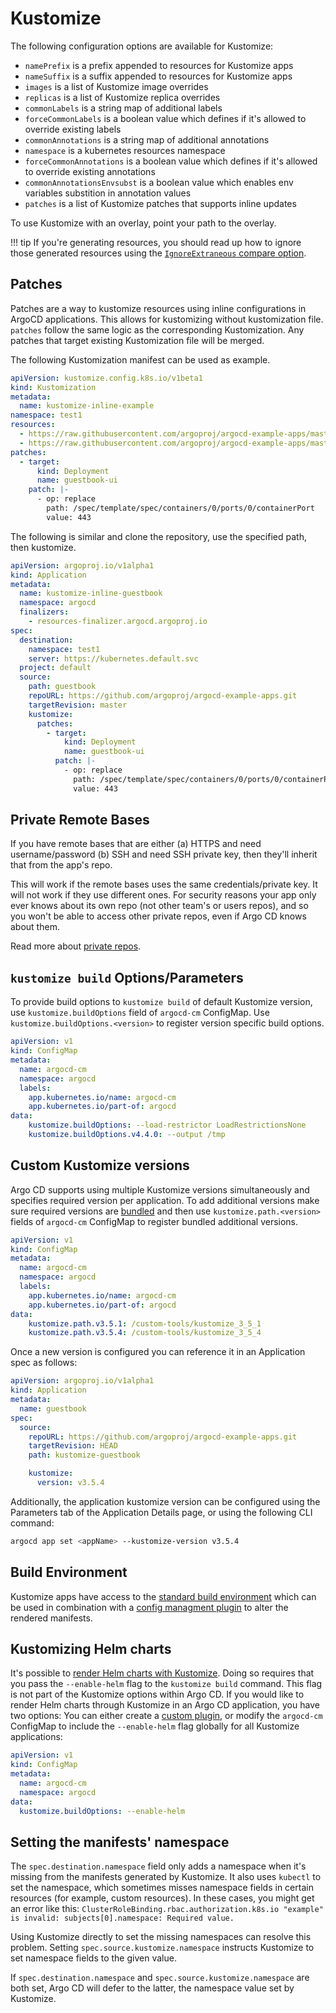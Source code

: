 # Kustomize

The following configuration options are available for Kustomize:

* `namePrefix` is a prefix appended to resources for Kustomize apps
* `nameSuffix` is a suffix appended to resources for Kustomize apps
* `images` is a list of Kustomize image overrides
* `replicas` is a list of Kustomize replica overrides
* `commonLabels` is a string map of additional labels
* `forceCommonLabels` is a boolean value which defines if it's allowed to override existing labels
* `commonAnnotations` is a string map of additional annotations
* `namespace` is a kubernetes resources namespace
* `forceCommonAnnotations` is a boolean value which defines if it's allowed to override existing annotations
* `commonAnnotationsEnvsubst` is a boolean value which enables env variables substition in annotation  values
* `patches` is a list of Kustomize patches that supports inline updates

To use Kustomize with an overlay, point your path to the overlay.

!!! tip
    If you're generating resources, you should read up how to ignore those generated resources using the [`IgnoreExtraneous` compare option](compare-options.md).

## Patches
Patches are a way to kustomize resources using inline configurations in ArgoCD applications.  This allows for kustomizing without  kustomization file.  `patches`  follow the same logic as the corresponding Kustomization.  Any patches that target existing Kustomization file will be merged.

The following Kustomization manifest can be used as example.
```yaml
apiVersion: kustomize.config.k8s.io/v1beta1
kind: Kustomization
metadata:
  name: kustomize-inline-example
namespace: test1
resources:
  - https://raw.githubusercontent.com/argoproj/argocd-example-apps/master/guestbook/guestbook-ui-deployment.yaml
  - https://raw.githubusercontent.com/argoproj/argocd-example-apps/master/guestbook/guestbook-ui-svc.yaml
patches:
  - target:
      kind: Deployment
      name: guestbook-ui
    patch: |-
      - op: replace
        path: /spec/template/spec/containers/0/ports/0/containerPort
        value: 443
```
The following is similar and clone the repository, use the specified path, then kustomize.
```yaml
apiVersion: argoproj.io/v1alpha1
kind: Application
metadata:
  name: kustomize-inline-guestbook
  namespace: argocd
  finalizers:
    - resources-finalizer.argocd.argoproj.io
spec:
  destination:
    namespace: test1
    server: https://kubernetes.default.svc
  project: default
  source:
    path: guestbook
    repoURL: https://github.com/argoproj/argocd-example-apps.git
    targetRevision: master
    kustomize:
      patches:
        - target:
            kind: Deployment
            name: guestbook-ui
          patch: |-
            - op: replace
              path: /spec/template/spec/containers/0/ports/0/containerPort
              value: 443
```

## Private Remote Bases

If you have remote bases that are either (a) HTTPS and need username/password (b) SSH and need SSH private key, then they'll inherit that from the app's repo.

This will work if the remote bases uses the same credentials/private key. It will not work if they use different ones. For security reasons your app only ever knows about its own repo (not other team's or users repos), and so you won't be able to access other private repos, even if Argo CD knows about them.

Read more about [private repos](private-repositories.md).

## `kustomize build` Options/Parameters

To provide build options to `kustomize build` of default Kustomize version, use `kustomize.buildOptions` field of `argocd-cm` ConfigMap. Use `kustomize.buildOptions.<version>` to register version specific build options.

```yaml
apiVersion: v1
kind: ConfigMap
metadata:
  name: argocd-cm
  namespace: argocd
  labels:
    app.kubernetes.io/name: argocd-cm
    app.kubernetes.io/part-of: argocd
data:
    kustomize.buildOptions: --load-restrictor LoadRestrictionsNone
    kustomize.buildOptions.v4.4.0: --output /tmp
```
## Custom Kustomize versions

Argo CD supports using multiple Kustomize versions simultaneously and specifies required version per application.
To add additional versions make sure required versions are [bundled](../operator-manual/custom_tools.md) and then
use `kustomize.path.<version>` fields of `argocd-cm` ConfigMap to register bundled additional versions.

```yaml
apiVersion: v1
kind: ConfigMap
metadata:
  name: argocd-cm
  namespace: argocd
  labels:
    app.kubernetes.io/name: argocd-cm
    app.kubernetes.io/part-of: argocd
data:
    kustomize.path.v3.5.1: /custom-tools/kustomize_3_5_1
    kustomize.path.v3.5.4: /custom-tools/kustomize_3_5_4
```

Once a new version is configured you can reference it in an Application spec as follows:

```yaml
apiVersion: argoproj.io/v1alpha1
kind: Application
metadata:
  name: guestbook
spec:
  source:
    repoURL: https://github.com/argoproj/argocd-example-apps.git
    targetRevision: HEAD
    path: kustomize-guestbook

    kustomize:
      version: v3.5.4
```

Additionally, the application kustomize version can be configured using the Parameters tab of the Application Details page, or using the following CLI command:

```bash
argocd app set <appName> --kustomize-version v3.5.4
```


## Build Environment

Kustomize apps have access to the [standard build environment](build-environment.md) which can be used in combination with a [config managment plugin](../operator-manual/config-management-plugins.md) to alter the rendered manifests.

## Kustomizing Helm charts

It's possible to [render Helm charts with Kustomize](https://github.com/kubernetes-sigs/kustomize/blob/master/examples/chart.md).
Doing so requires that you pass the `--enable-helm` flag to the `kustomize build` command.
This flag is not part of the Kustomize options within Argo CD.
If you would like to render Helm charts through Kustomize in an Argo CD application, you have two options:
You can either create a [custom plugin](https://argo-cd.readthedocs.io/en/stable/user-guide/config-management-plugins/), or modify the `argocd-cm` ConfigMap to include the `--enable-helm` flag globally for all Kustomize applications:

```yaml
apiVersion: v1
kind: ConfigMap
metadata:
  name: argocd-cm
  namespace: argocd
data:
  kustomize.buildOptions: --enable-helm
```

## Setting the manifests' namespace

The `spec.destination.namespace` field only adds a namespace when it's missing from the manifests generated by Kustomize. It also uses `kubectl` to set the namespace, which sometimes misses namespace fields in certain resources (for example, custom resources). In these cases, you might get an error like this: `ClusterRoleBinding.rbac.authorization.k8s.io "example" is invalid: subjects[0].namespace: Required value.`

Using Kustomize directly to set the missing namespaces can resolve this problem. Setting `spec.source.kustomize.namespace` instructs Kustomize to set namespace fields to the given value.

If `spec.destination.namespace` and `spec.source.kustomize.namespace` are both set, Argo CD will defer to the latter, the namespace value set by Kustomize.
